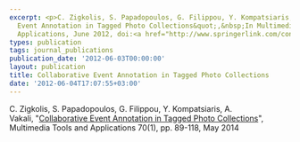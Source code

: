 ```yaml
---
excerpt: <p>C. Zigkolis, S. Papadopoulos, G. Filippou, Y. Kompatsiaris, A. Vakali,<strong>&nbsp;</strong>&quot;Collaborative
  Event Annotation in Tagged Photo Collections&quot;,&nbsp;In Multimedia Tools and
  Applications, June 2012, doi:<a href="http://www.springerlink.com/content/085q9684774100x5/">10.1007/s11042-012-1154-5</a></p>
types: publication
tags: journal_publications
publication_date: '2012-06-03T00:00:00'
layout: publication
title: Collaborative Event Annotation in Tagged Photo Collections
date: '2012-06-04T17:07:55+03:00'
---
```

<p>C. Zigkolis, S. Papadopoulos, G. Filippou, Y. Kompatsiaris, A. Vakali,<strong>&nbsp;</strong>"<a href="http://link.springer.com/article/10.1007%2Fs11042-012-1154-5">Collaborative Event Annotation in Tagged Photo Collections</a>", Multimedia Tools and Applications 70(1), pp. 89-118, May 2014</p>
